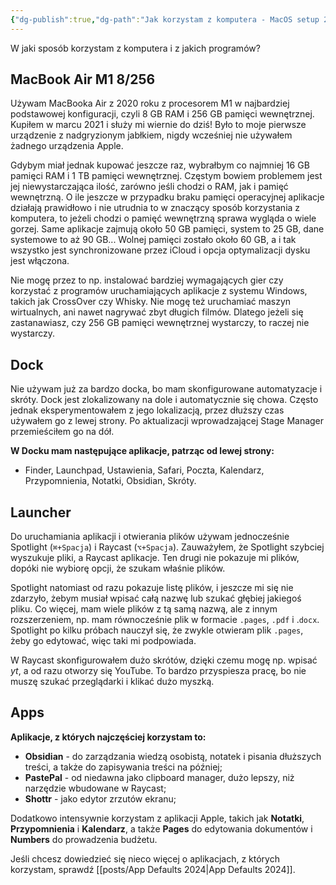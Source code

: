 ```yaml
---
{"dg-publish":true,"dg-path":"Jak korzystam z komputera - MacOS setup 2024.md","dg-permalink":"macos-setup-2024","permalink":"/macos-setup-2024/","tags":["MacOS"]}
---
```



W jaki sposób korzystam z komputera i z jakich programów?

## MacBook Air M1 8/256

Używam MacBooka Air z 2020 roku z procesorem M1 w najbardziej podstawowej konfiguracji, czyli 8 GB RAM i 256 GB pamięci wewnętrznej. Kupiłem w marcu 2021 i służy mi wiernie do dziś! Było to moje pierwsze urządzenie z nadgryzionym jabłkiem, nigdy wcześniej nie używałem żadnego urządzenia Apple.

Gdybym miał jednak kupować jeszcze raz, wybrałbym co najmniej 16 GB pamięci RAM i 1 TB pamięci wewnętrznej. Częstym bowiem problemem jest jej niewystarczająca ilość, zarówno jeśli chodzi o RAM, jak i pamięć wewnętrzną. O ile jeszcze w przypadku braku pamięci operacyjnej aplikacje działają prawidłowo i nie utrudnia to w znaczący sposób korzystania z komputera, to jeżeli chodzi o pamięć wewnętrzną sprawa wygląda o wiele gorzej. Same aplikacje zajmują około 50 GB pamięci, system to 25 GB, dane systemowe to aż 90 GB... Wolnej pamięci zostało około 60 GB, a i tak wszystko jest synchronizowane przez iCloud i opcja optymalizacji dysku jest włączona.

Nie mogę przez to np. instalować bardziej wymagających gier czy korzystać z programów uruchamiających aplikacje z systemu Windows, takich jak CrossOver czy Whisky. Nie mogę też uruchamiać maszyn wirtualnych, ani nawet nagrywać zbyt długich filmów. Dlatego jeżeli się zastanawiasz, czy 256 GB pamięci wewnętrznej wystarczy, to raczej nie wystarczy.

## Dock

Nie używam już za bardzo docka, bo mam skonfigurowane automatyzacje i skróty. Dock jest zlokalizowany na dole i automatycznie się chowa. Często jednak eksperymentowałem z jego lokalizacją, przez dłuższy czas używałem go z lewej strony. Po aktualizacji wprowadzającej Stage Manager przemieściłem go na dół.

**W Docku mam następujące aplikacje, patrząc od lewej strony:**
- Finder, Launchpad, Ustawienia, Safari, Poczta, Kalendarz, Przypomnienia, Notatki, Obsidian, Skróty.

## Launcher

Do uruchamiania aplikacji i otwierania plików używam jednocześnie Spotlight (`⌘+Spacja`) i Raycast (`⌥+Spacja`). Zauważyłem, że Spotlight szybciej wyszukuje pliki, a Raycast aplikacje. Ten drugi nie pokazuje mi plików, dopóki nie wybiorę opcji, że szukam właśnie plików.

Spotlight natomiast od razu pokazuje listę plików, i jeszcze mi się nie zdarzyło, żebym musiał wpisać całą nazwę lub szukać głębiej jakiegoś pliku. Co więcej, mam wiele plików z tą samą nazwą, ale z innym rozszerzeniem, np. mam równocześnie plik w formacie `.pages`, `.pdf` i .`docx`. Spotlight po kilku próbach nauczył się, że zwykle otwieram plik `.pages`, żeby go edytować, więc taki mi podpowiada.

W Raycast skonfigurowałem dużo skrótów, dzięki czemu mogę np. wpisać *yt*, a od razu otworzy się YouTube. To bardzo przyspiesza pracę, bo nie muszę szukać przeglądarki i klikać dużo myszką.

## Apps

**Aplikacje, z których najczęściej korzystam to:**

- **Obsidian** - do zarządzania wiedzą osobistą, notatek i pisania dłuższych treści, a także do zapisywania treści na później;
- **PastePal** - od niedawna jako clipboard manager, dużo lepszy, niż narzędzie wbudowane w Raycast;
- **Shottr** - jako edytor zrzutów ekranu;

Dodatkowo intensywnie korzystam z aplikacji Apple, takich jak **Notatki**, **Przypomnienia** i **Kalendarz**, a także **Pages** do edytowania dokumentów i **Numbers** do prowadzenia budżetu.

Jeśli chcesz dowiedzieć się nieco więcej o aplikacjach, z których korzystam, sprawdź [[posts/App Defaults 2024\|App Defaults 2024]].
